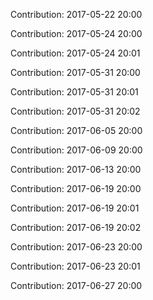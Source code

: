 Contribution: 2017-05-22 20:00

Contribution: 2017-05-24 20:00

Contribution: 2017-05-24 20:01

Contribution: 2017-05-31 20:00

Contribution: 2017-05-31 20:01

Contribution: 2017-05-31 20:02

Contribution: 2017-06-05 20:00

Contribution: 2017-06-09 20:00

Contribution: 2017-06-13 20:00

Contribution: 2017-06-19 20:00

Contribution: 2017-06-19 20:01

Contribution: 2017-06-19 20:02

Contribution: 2017-06-23 20:00

Contribution: 2017-06-23 20:01

Contribution: 2017-06-27 20:00

